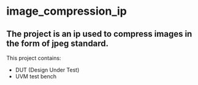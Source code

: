 # image_compression_ip
## The project is an ip used to compress images in the form of jpeg standard.
This project contains:
 + DUT (Design Under Test)
 + UVM test bench
